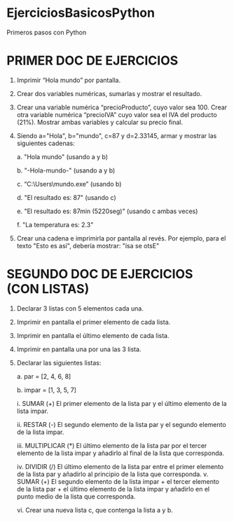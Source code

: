 # EjerciciosBasicosPython
Primeros pasos con Python

# PRIMER DOC DE EJERCICIOS
1. Imprimir “Hola mundo” por pantalla.

2. Crear dos variables numéricas, sumarlas y mostrar el resultado.

3. Crear una variable numérica “precioProducto”, cuyo valor sea 100. Crear otra
variable numérica “precioIVA” cuyo valor sea el IVA del producto (21%).
Mostrar ambas variables y calcular su precio final.

4. Siendo a="Hola", b="mundo", c=87 y d=2.33145, armar y mostrar las siguientes
cadenas:

    a. "Hola mundo" (usando a y b)

    b. "-Hola-mundo-" (usando a y b)

    c. “C:\Users\mundo.exe” (usando b)

    d. "El resultado es: 87" (usando c)

    e. "El resultado es: 87min (5220seg)" (usando c ambas veces)

    f. "La temperatura es: 2.3"

5. Crear una cadena e imprimirla por pantalla al revés. Por ejemplo, para el texto
"Esto es así", debería mostrar: "ísa se otsE"

# SEGUNDO DOC DE EJERCICIOS (CON LISTAS)

1. Declarar 3 listas con 5 elementos cada una.

2. Imprimir en pantalla el primer elemento de cada lista.

3. Imprimir en pantalla el último elemento de cada lista.

4. Imprimir en pantalla una por una las 3 lista.

5. Declarar las siguientes listas:

    a. par = [2, 4, 6, 8]
    
    b. impar = [1, 3, 5, 7]
    
    i. SUMAR (+) El primer elemento de la lista par y el último
    elemento de la lista impar.
    
    ii. RESTAR (-) El segundo elemento de la lista par y el segundo
    elemento de la lista impar.
    
    iii. MULTIPLICAR (*) El último elemento de la lista par por el tercer
    elemento de la lista impar y añadirlo al final de la lista que
    corresponda.
    
    iv. DIVIDIR (/) El último elemento de la lista par entre el primer
    elemento de la lista par y añadirlo al principio de la lista que
    corresponda.
    v. SUMAR (+) El segundo elemento de la lista impar + el tercer
    elemento de la lista par + el último elemento de la lista impar y
    añadirlo en el punto medio de la lista que corresponda.
    
    vi. Crear una nueva lista c, que contenga la lista a y b.
